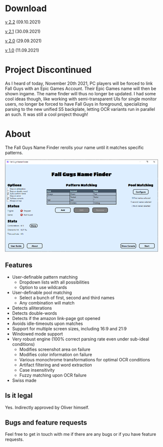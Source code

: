 # Download
[v 2.2](https://github.com/Tom852/FallGuysNameFinder/releases/download/v2.2/FallGuysNameFinder.zip) (09.10.2021)

[v 2.1](https://github.com/Tom852/FallGuysNameFinder/releases/download/v2.1/FallGuysNameFinder.zip) (30.09.2021)

[v 2.0](https://github.com/Tom852/FallGuysNameFinder/releases/download/v2.0/FallGuysNameFinder.zip) (29.09.2021)

[v 1.0](https://github.com/Tom852/FallGuysNameFinder/releases/download/v1.0/FallGuysNameFinder.zip) (11.09.2021)

# Project Discontinued
As I heard of today, November 20th 2021, PC players will be forced to link Fall Guys with an Epic Games Account. Their Epic Games name will then be shown ingame. The name finder will thus no longer be updated. I had some cool ideas though, like working with semi-transparent UIs for single monitor users, no longer be forced to have Fall Guys in foreground, specializing parsing to the new unified S5 backplate, letting OCR variants run in parallel an such. It was still a cool project though!

# About
The Fall Guys Name Finder rerolls your name until it matches specific patterns.
 
 ![Screenshot](FallGuysNameFinder/doc/bild.png "Screenshot")
 
## Features
- User-definable pattern matching
  - Dropdown lists with all possibilities
  - Option to use wildcards
- User-definable pool matching
  - Select a bunch of first, second and third names
  - Any combination will match
- Detects alliterations
- Detects double-words
- Detects if the amazon link-page got opened
- Avoids idle-timeouts upon matches
- Support for multiple screen sizes, including 16:9 and 21:9
- Windowed mode support
- Very robust engine (100% correct parsing rate even under sub-ideal conditions)
  - Modifies screenshot area on failure
  - Modifies color information on failure
  - Various monochrome transformations for optimal OCR conditions
  - Artifact filtering and word extraction
  - Case insensitivity
  - Fuzzy matching upon OCR failure
- Swiss made

## Is it legal
Yes. Indirectly approved by Oliver himself.


## Bugs and feature requests
Feel free to get in touch with me if there are any bugs or if you have feature requests.